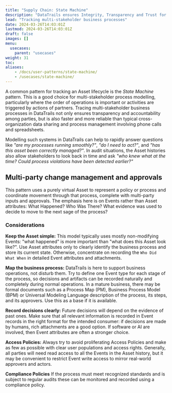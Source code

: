 ```yaml
---
title: "Supply Chain: State Machine"
description: "DataTrails ensures Integrity, Transparency and Trust for Supply Chains"
lead: "Tracking multi-stakeholder business processes"
date: 2024-03-26T14:03:01Z
lastmod: 2024-03-26T14:03:01Z
draft: false
images: []
menu: 
  usecases:
    parent: "usecases"
weight: 31
toc: 
aliases:
    - /docs/user-patterns/state-machine/
    - /usecases/state-machine/
---
```


A common pattern for tracking an Asset lifecycle is the *State Machine* pattern. This is a good choice for multi-stakeholder process modelling, particularly where the order of operations is important or activities are triggered by actions of partners. Tracing multi-stakeholder business processes in DataTrails not only ensures transparency and accountability among parties, but is also faster and more reliable than typical cross-organization data sharing and process management involving phone calls and spreadsheets.

Modelling such systems in DataTrails can help to rapidly answer questions like *"are my processes running smoothly?"*, *"do I need to act?"*, and *"has this asset been correctly managed?"*. In audit situations, the Asset histories also allow stakeholders to look back in time and ask *"who knew what at the time? Could process violations have been detected earlier?"*

## Multi-party change management and approvals

This pattern uses a purely virtual Asset to represent a policy or process and coordinate movement through that process, complete with multi-party inputs and approvals. The emphasis here is on Events rather than Asset attributes: What Happened? Who Was There? What evidence was used to decide to move to the next sage of the process?

### Considerations

**Keep the Asset simple:** This model typically uses mostly non-modifying Events: "what happened" is more important than "what does this Asset look like?". Use Asset attributes only to clearly identify the business process and store its current state. Otherwise, concentrate on recording the `Who Did What When` in detailed Event attributes and attachments.

**Map the business process:** DataTrails is here to support business operations, not disturb them. Try to define one Event type for each stage of the process, so decisions and artifacts can be recorded naturally and completely during normal operations. In a mature business, there may be formal documents such as a Process Map (PM), Business Process Model (BPM) or Universal Modeling Language description of the process, its steps, and its approvers. Use this as a base if it is available.

**Record decisions clearly:** Future decisions will depend on the evidence of past ones. Make sure that all relevant information is recorded in Event records in the right format for the intended consumer: if decisions are made by humans, rich attachments are a good option. If software or AI are involved, then Event attributes are often a stronger choice.

**Access Policies:** Always try to avoid proliferating Access Policies and make as few as possible with clear user populations and access rights. Generally, all parties will need read access to all the Events in the Asset history, but it may be convenient to restrict Event write access to mirror real-world approvers and actors.  

**Compliance Policies** If the process must meet recognized standards and is subject to regular audits these can be monitored and recorded using a compliance policy. 
